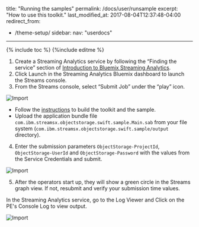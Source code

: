 title: "Running the samples"
permalink: /docs/user/runsample
excerpt: "How to use this toolkit."
last_modified_at: 2017-08-04T12:37:48-04:00
redirect_from:
   - /theme-setup/
sidebar:
   nav: "userdocs"
---
{% include toc %}
{%include editme %}

1. Create a Streaming Analytics service by following the “Finding the service” section of [Introduction to Bluemix Streaming Analytics](https://developer.ibm.com/streamsdev/docs/streaming-analytics-now-available-bluemix/).
2. Click Launch in the Streaming Analytics Bluemix dashboard to launch the Streams console.
3. From the Streams console, select “Submit Job” under the “play” icon.

![Import](/streamsx.objectstorage/doc/images/streams-submit-job.png)

* Follow the [instructions](https://github.com/IBMStreams/streamsx.objectstorage/wiki/Build-the-toolkit-and-the-samples) to build the toolkit and the sample.
* Upload the application bundle file `com.ibm.streamsx.objectstorage.swift.sample.Main.sab` from your file system (`com.ibm.streamsx.objectstorage.swift.sample/output` directory). 

4. Enter the submission parameters `ObjectStorage-ProjectId`, `ObjectStorage-UserId` and `ObjectStorage-Password` with the values from the Service Credentials and submit.

![Import](/streamsx.objectstorage/doc/images/Submit.png)

5. After the operators start up, they will show a green circle in the Streams graph view. If not, resubmit and verify your submission time values.

In the Streaming Analytics service, go to the Log Viewer and Click on the PE's Console Log to view output.

![Import](/streamsx.objectstorage/doc/images/logviewer.png)
